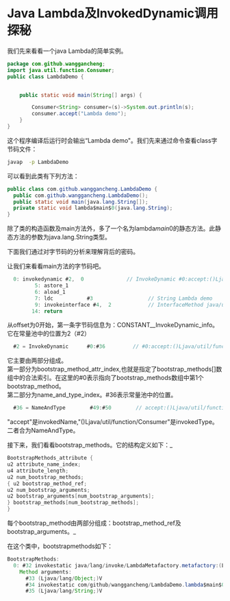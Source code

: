 # Java Lambda及InvokedDynamic调用探秘

我们先来看看一个java Lambda的简单实例。

```java
package com.github.wanggancheng;
import java.util.function.Consumer;
public class LambdaDemo {


    public static void main(String[] args) {

        Consumer<String> consumer=(s)->System.out.println(s);
        consumer.accept("Lambda demo");
    }
}
```

这个程序编译后运行时会输出“Lambda demo"。我们先来通过命令查看class字节码文件：

```bash
javap  -p LambdaDemo
```

可以看到此类有下列方法：

```java
public class com.github.wanggancheng.LambdaDemo {
  public com.github.wanggancheng.LambdaDemo();
  public static void main(java.lang.String[]);
  private static void lambda$main$0(java.lang.String);
}
```

除了类的构造函数及main方法外，多了一个名为lambda$main$0的静态方法。此静态方法的参数为java.lang.String类型。

下面我们通过对字节码的分析来理解背后的密码。

让我们来看看main方法的字节码吧。

```java
  0: invokedynamic #2,  0              // InvokeDynamic #0:accept:()Ljava/util/function/Consumer;
         5: astore_1
         6: aload_1
         7: ldc           #3                  // String Lambda demo
         9: invokeinterface #4,  2            // InterfaceMethod java/util/function/Consumer.accept:(Ljava/lang/Object;)V
        14: return
```

从offset为0开始，第一条字节码信息为：CONSTANT\_\_InvokeDynamic\_info。它在常量池中的位置为2（\#2）

```java
  #2 = InvokeDynamic      #0:#36         // #0:accept:()Ljava/util/function/Consumer;
```

它主要由两部分组成。  
 第一部分为bootstrap\_method\_attr\_index,也就是指定了bootstrap\_methods\[\]数组中的合法索引。在这里的\#0表示指向了bootstrap\_methods数组中第1个bootstrap\_method。  
 第二部分为name\_and\_type\_index。\#36表示常量池中的位置。

```java
  #36 = NameAndType        #49:#50        // accept:()Ljava/util/function/Consumer;
```

"accept"是invokedName,"\(\)Ljava/util/function/Consumer"是invokedType。二者合为NameAndType。

 接下来，我们看看bootstrap_methods。它的结构定义如下：_

```java
BootstrapMethods_attribute {
u2 attribute_name_index;
u4 attribute_length;
u2 num_bootstrap_methods;
{ u2 bootstrap_method_ref;
u2 num_bootstrap_arguments;
u2 bootstrap_arguments[num_bootstrap_arguments];
} bootstrap_methods[num_bootstrap_methods];
}
```

每个bootstrap_method由两部分组成：bootstrap\_method\_ref及bootstrap\_arguments。_

在这个类中，bootstrapmethods如下：

```java
BootstrapMethods:
  0: #32 invokestatic java/lang/invoke/LambdaMetafactory.metafactory:(Ljava/lang/invoke/MethodHandles$Lookup;Ljava/lang/String;Ljava/lang/invoke/MethodType;Ljava/lang/invoke/MethodType;Ljava/lang/invoke/MethodHandle;Ljava/lang/invoke/MethodType;)Ljava/lang/invoke/CallSite;
    Method arguments:
      #33 (Ljava/lang/Object;)V
      #34 invokestatic com/github/wanggancheng/LambdaDemo.lambda$main$0:(Ljava/lang/String;)V
      #35 (Ljava/lang/String;)V
```



